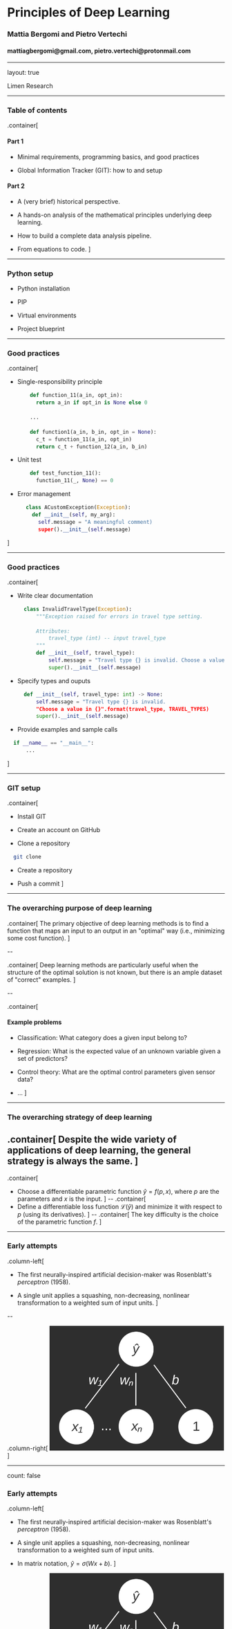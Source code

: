 <div class="row" style="width:100%;margin-top:200px">
  <h1 class="almost_white">Principles of Deep Learning</h1>
  <h3 class="almost_white">Mattia Bergomi and Pietro Vertechi</h3>
  <h4 class="almost_white">mattiagbergomi@gmail.com, pietro.vertechi@protonmail.com</h4>
</div>

---

layout: true
<div class="footer", style="">
  Limen Research
</div>

---

### Table of contents

.container[
#### Part 1

- Minimal requirements, programming basics, and good practices

- Global Information Tracker (GIT): how to and setup

#### Part 2

- A (very brief) historical perspective.

- A hands-on analysis of the mathematical principles underlying deep learning.

- How to build a complete data analysis pipeline.

- From equations to code.
]

---

### Python setup

- Python installation

- PIP

- Virtual environments

- Project blueprint

---

### Good practices
.container[
- Single-responsibility principle

  ```python
      def function_11(a_in, opt_in):
        return a_in if opt_in is None else 0

      ...

      def function1(a_in, b_in, opt_in = None):
        c_t = function_11(a_in, opt_in)
        return c_t + function_12(a_in, b_in)
  ```

- Unit test
  ```python
      def test_function_11():
        function_11(_, None) == 0

  ```

- Error management
```python
      class ACustomException(Exception):
        def __init__(self, my_arg):
          self.message = "A meaningful comment)
          super().__init__(self.message)
```

]

---

### Good practices
.container[
- Write clear documentation

  ```python
    class InvalidTravelType(Exception):
        """Exception raised for errors in travel type setting.

        Attributes:
            travel_type (int) -- input travel_type
        """
        def __init__(self, travel_type):
            self.message = "Travel type {} is invalid. Choose a value in {}".format(travel_type, TRAVEL_TYPES)
            super().__init__(self.message)
  ```

- Specify types and ouputs
  
  ```python
    def __init__(self, travel_type: int) -> None:
        self.message = "Travel type {} is invalid. 
        "Choose a value in {}".format(travel_type, TRAVEL_TYPES)
        super().__init__(self.message)
  ```

- Provide examples and sample calls
```python
  if __name__ == "__main__":
      ...
```

]

---

### GIT setup
.container[
- Install GIT
  
- Create an account on GitHub

- Clone a repository
```bash
  git clone 
```

- Create a repository

- Push a commit
]

---

### The overarching purpose of deep learning

.container[
The primary objective of deep learning methods is to find a function that maps an input to an output in an "optimal" way (i.e., minimizing some cost function).
]

--

.container[
Deep learning methods are particularly useful when the structure of the optimal solution is not known, but there is an ample dataset of "correct" examples.
]

--

.container[
#### Example problems

- Classification: What category does a given input belong to?

- Regression: What is the expected value of an unknown variable given a set of predictors?

- Control theory: What are the optimal control parameters given sensor data?

- ...
]

---

### The overarching strategy of deep learning
.container[
Despite the wide variety of applications of deep learning, the general strategy is always the same.
]
--
.container[
- Choose a differentiable parametric function $\hat y = f(p, x)$, where $p$ are the parameters and $x$ is the input.
]
--
.container[
- Define a differentiable loss function $\mathcal{L}(\hat y)$ and minimize it with respect to $p$ (using its derivatives).
]
--
.container[
The key difficulty is the choice of the parametric function $f$.
]

---

### Early attempts

.column-left[
- The first neurally-inspired artificial decision-maker was Rosenblatt's *perceptron* (1958).

- A single unit applies a squashing, non-decreasing, nonlinear transformation to a weighted sum of input units.
]

--

.column-right[
<img style="width: 80%;" src="assets/perceptron.svg"/>
]

---

count: false

### Early attempts

.column-left[
- The first neurally-inspired artificial decision-maker was Rosenblatt's *perceptron* (1958).

- A single unit applies a squashing, non-decreasing, nonlinear transformation to a weighted sum of input units.

- In matrix notation, $\hat y = \sigma(Wx + b)$.
]

.column-right[
<img style="width: 80%;" src="assets/perceptron.svg"/>
]

---

count: false

### Early attempts

.column-left[
- The first neurally-inspired artificial decision-maker was Rosenblatt's *perceptron* (1958).

- A single unit applies a squashing, non-decreasing, nonlinear transformation to a weighted sum of input units.

- In matrix notation, $\hat y = \sigma(Wx + b)$.

- Limitations of the perceptron were discovered quickly.

- For instance, this network cannot learn to implement the XOR function for binary inputs. That is to say, for inputs taking values either $0$ or $1$, return $1$ if exactly one of the inputs is $1$, return $0$ otherwise. **Exercise.** Why?
]

.column-right[
<img style="width: 80%;" src="assets/perceptron.svg"/>
]

---

### Solution to XOR problem

.container[
Let us assume that there exists a squashing, non-decreasing, nonlinear transformation $\sigma$, as well as weights $\\{w\_i\\}\_{i=1}^N$ and bias $b$, such that the associated perceptron implements the XOR function on boolean inputs.
]
--
.container[
We can also assume $N = 2$, as otherwise we could simply set $x\_i = 0$ for $i > 2$. 
]
--
.container[
$1 = \sigma(w_1 + b) > \sigma(b) = 0$ and $1 = \sigma(w_2 + b) > \sigma(w_1 + w_2 + b) = 0$, hence $w_1 > 0$ and $w_1 < 0$, which is a contradiction.
]

---

### The multilayer perceptron

<div style="float: left; width: 50%">
<p>The proposed solution was to "stack" perceptrons:</p>
<img style="" src="assets/multilayerperceptron.svg" width="65%">
<p>
It can be shown that a single hidden layer perceptron with a linear readout can approximate any function, given sufficiently many hidden units (Hornik, 1991).
</p>
</div>

--

.column-right[
In formulas:

$$ h = \sigma(W_1x + b_1)$$
$$ \hat y = W_2h + b_2$$
]

--

.column-right[
**Exercise.** How can one compute XOR with this architecture? For simplicity, take as squashing nonlinearity the step function
$$
\sigma(t) = \begin{cases}
1 &\text{ if } t > 0,\\\\
0 &\text{ otherwise.}
\end{cases}
$$
]

--

.column-right[
The matrices $W_1, W_2$ and the vectors $b_1, b_2$ are our parameters. How can we optimize $\mathcal{L}(\hat y)$ as a function of the parameters?
]

---

### A concrete example

.column-left[
Let $x, y$ be vectors. Let us define

$$
\begin{aligned}
\tilde h &= W_1x + b_1\\\\
h &= \sigma(\tilde h)\\\\
\hat y &= W_2h + b_2
\end{aligned}
$$
]

---

count: false

### A concrete example

.column-left[
Let $x, y$ be vectors. Let us define

$$
\begin{aligned}
\tilde h &= W_1x + b_1\\\\
h &= \sigma(\tilde h)\\\\
\hat y &= W_2h + b_2
\end{aligned}
$$

We wish to find parameters such that $\hat y$ is as close as possible to $y$.

We can consider a simple square norm loss, that is to say, $\mathcal{L} = \lVert y - \hat y \rVert^2$.
]

--

.column-right[
Computing derivatives is a simple, but laborious, application of the chain rule.

$$
\begin{aligned}
&\frac{\partial \mathcal{L}}{\partial \hat y} = 2(\hat y - y)^\* \\\\
&\phantom{\frac{\partial \mathcal{L}}{\partial W_2} = \frac{\partial \mathcal{L}}{\partial \hat y}\frac{\partial \hat y}{\partial W_2} = h\frac{\partial \mathcal{L}}{\partial \hat y}}\\\\
&\phantom{\frac{\partial \mathcal{L}}{\partial b_2} = \frac{\partial \mathcal{L}}{\partial \hat y}\frac{\partial \hat y}{\partial b_2} = \frac{\partial \mathcal{L}}{\partial \hat y}}\\\\
&\phantom{\frac{\partial \mathcal{L}}{\partial h} = \frac{\partial \mathcal{L}}{\partial \hat y}\frac{\partial \hat y}{\partial h} = \frac{\partial \mathcal{L}}{\partial \hat y}W_2}\\\\
&\phantom{\frac{\partial \mathcal{L}}{\partial \tilde h} = \frac{\partial \mathcal{L}}{\partial h}\frac{\partial h}{\partial \tilde h} = \frac{\partial \mathcal{L}}{\partial h} \odot \sigma'(\tilde h)^\* }\\\\
&\phantom{\frac{\partial \mathcal{L}}{\partial W_1} = \frac{\partial \mathcal{L}}{\partial \tilde h}\frac{\partial \tilde h}{\partial W_1} = x \frac{\partial \mathcal{L}}{\partial \tilde h}}\\\\
&\phantom{\frac{\partial \mathcal{L}}{\partial b_1} = \frac{\partial \mathcal{L}}{\partial \tilde h}\frac{\partial \tilde h}{\partial b_1} = \frac{\partial \mathcal{L}}{\partial \tilde h}}
\end{aligned}
$$

]

---

count: false

### A concrete example

.column-left[
Let $x, y$ be vectors. Let us define

$$
\begin{aligned}
\tilde h &= W_1x + b_1\\\\
h &= \sigma(\tilde h)\\\\
\hat y &= W_2h + b_2
\end{aligned}
$$

We wish to find parameters such that $\hat y$ is as close as possible to $y$.

We can consider a simple square norm loss, that is to say, $\mathcal{L} = \lVert y - \hat y \rVert^2$.
]

.column-right[
Computing derivatives is a simple, but laborious, application of the chain rule.

$$
\begin{aligned}
&\frac{\partial \mathcal{L}}{\partial \hat y} = 2(\hat y - y)^\* \\\\[0.5cm]
&\frac{\partial \mathcal{L}}{\partial W_2} = \frac{\partial \mathcal{L}}{\partial \hat y}\frac{\partial \hat y}{\partial W_2} = h\frac{\partial \mathcal{L}}{\partial \hat y}\\\\[0.2cm]
&\frac{\partial \mathcal{L}}{\partial b_2} = \frac{\partial \mathcal{L}}{\partial \hat y}\frac{\partial \hat y}{\partial b_2} = \frac{\partial \mathcal{L}}{\partial \hat y}\\\\[0.2cm]
&\frac{\partial \mathcal{L}}{\partial h} = \frac{\partial \mathcal{L}}{\partial \hat y}\frac{\partial \hat y}{\partial h} = \frac{\partial \mathcal{L}}{\partial \hat y}W_2\\\\[0.2cm]
&\phantom{\frac{\partial \mathcal{L}}{\partial \tilde h} = \frac{\partial \mathcal{L}}{\partial h}\frac{\partial h}{\partial \tilde h} = \frac{\partial \mathcal{L}}{\partial h} \odot \sigma'(\tilde h)^\* }\\\\
&\phantom{\frac{\partial \mathcal{L}}{\partial W_1} = \frac{\partial \mathcal{L}}{\partial \tilde h}\frac{\partial \tilde h}{\partial W_1} = x \frac{\partial \mathcal{L}}{\partial \tilde h}}\\\\
&\phantom{\frac{\partial \mathcal{L}}{\partial b_1} = \frac{\partial \mathcal{L}}{\partial \tilde h}\frac{\partial \tilde h}{\partial b_1} = \frac{\partial \mathcal{L}}{\partial \tilde h}}
\end{aligned}
$$

]

---

count: false

### A concrete example

.column-left[
Let $x, y$ be vectors. Let us define

$$
\begin{aligned}
\tilde h &= W_1x + b_1\\\\
h &= \sigma(\tilde h)\\\\
\hat y &= W_2h + b_2
\end{aligned}
$$

We wish to find parameters such that $\hat y$ is as close as possible to $y$.

We can consider a simple square norm loss, that is to say, $\mathcal{L} = \lVert y - \hat y \rVert^2$.
]

.column-right[
Computing derivatives is a simple, but laborious, application of the chain rule.

$$
\begin{aligned}
&\frac{\partial \mathcal{L}}{\partial \hat y} = 2(\hat y - y)^\* \\\\[0.5cm]
&\frac{\partial \mathcal{L}}{\partial W_2} = \frac{\partial \mathcal{L}}{\partial \hat y}\frac{\partial \hat y}{\partial W_2} = h\frac{\partial \mathcal{L}}{\partial \hat y}\\\\[0.2cm]
&\frac{\partial \mathcal{L}}{\partial b_2} = \frac{\partial \mathcal{L}}{\partial \hat y}\frac{\partial \hat y}{\partial b_2} = \frac{\partial \mathcal{L}}{\partial \hat y}\\\\[0.2cm]
&\frac{\partial \mathcal{L}}{\partial h} = \frac{\partial \mathcal{L}}{\partial \hat y}\frac{\partial \hat y}{\partial h} = \frac{\partial \mathcal{L}}{\partial \hat y}W_2\\\\[0.5cm]
&\frac{\partial \mathcal{L}}{\partial \tilde h} = \frac{\partial \mathcal{L}}{\partial h}\frac{\partial h}{\partial \tilde h} = \frac{\partial \mathcal{L}}{\partial h} \odot \sigma'(\tilde h)^\* \\\\[0.5cm]
&\phantom{\frac{\partial \mathcal{L}}{\partial W_1} = \frac{\partial \mathcal{L}}{\partial \tilde h}\frac{\partial \tilde h}{\partial W_1} = x \frac{\partial \mathcal{L}}{\partial \tilde h}}\\\\
&\phantom{\frac{\partial \mathcal{L}}{\partial b_1} = \frac{\partial \mathcal{L}}{\partial \tilde h}\frac{\partial \tilde h}{\partial b_1} = \frac{\partial \mathcal{L}}{\partial \tilde h}}
\end{aligned}
$$

]

---

count: false

### A concrete example

.column-left[
Let $x, y$ be vectors. Let us define

$$
\begin{aligned}
\tilde h &= W_1x + b_1\\\\
h &= \sigma(\tilde h)\\\\
\hat y &= W_2h + b_2
\end{aligned}
$$

We wish to find parameters such that $\hat y$ is as close as possible to $y$.

We can consider a simple square norm loss, that is to say, $\mathcal{L} = \lVert y - \hat y \rVert^2$.
]

.column-right[
Computing derivatives is a simple, but laborious, application of the chain rule.

$$
\begin{aligned}
&\frac{\partial \mathcal{L}}{\partial \hat y} = 2(\hat y - y)^\* \\\\[0.5cm]
&\frac{\partial \mathcal{L}}{\partial W_2} = \frac{\partial \mathcal{L}}{\partial \hat y}\frac{\partial \hat y}{\partial W_2} = h\frac{\partial \mathcal{L}}{\partial \hat y}\\\\[0.2cm]
&\frac{\partial \mathcal{L}}{\partial b_2} = \frac{\partial \mathcal{L}}{\partial \hat y}\frac{\partial \hat y}{\partial b_2} = \frac{\partial \mathcal{L}}{\partial \hat y}\\\\[0.2cm]
&\frac{\partial \mathcal{L}}{\partial h} = \frac{\partial \mathcal{L}}{\partial \hat y}\frac{\partial \hat y}{\partial h} = \frac{\partial \mathcal{L}}{\partial \hat y}W_2\\\\[0.5cm]
&\frac{\partial \mathcal{L}}{\partial \tilde h} = \frac{\partial \mathcal{L}}{\partial h}\frac{\partial h}{\partial \tilde h} = \frac{\partial \mathcal{L}}{\partial h} \odot \sigma'(\tilde h)^\* \\\\[0.5cm]
&\frac{\partial \mathcal{L}}{\partial W_1} = \frac{\partial \mathcal{L}}{\partial \tilde h}\frac{\partial \tilde h}{\partial W_1} = x \frac{\partial \mathcal{L}}{\partial \tilde h}\\\\[0.2cm]
&\frac{\partial \mathcal{L}}{\partial b_1} = \frac{\partial \mathcal{L}}{\partial \tilde h}\frac{\partial \tilde h}{\partial b_1} = \frac{\partial \mathcal{L}}{\partial \tilde h}
\end{aligned}
$$
]

---

### A general recipe: backpropagation

.container[
Backpropagation is the generalization of the above technique.

- During the forward pass, we compute *and store* all intermediate values from $x$ to $\hat y$.

- For each one of these values, we compute the derivatives of the loss with respect to it, in *reversed order*.

- In the practical session, we will implement it.
]

---

### Automatic differentiation

.container[
- In the above example, given a *primitive* $v = g(u)$ (matrix multiplication, addition, or pointwise nonlinearity), we wish to compute $\frac{\partial \mathcal{L}}{\partial u}$ as a function of $\frac{\partial \mathcal{L}}{\partial v}$.
]
--
.container[
- This is done by composing differentials, i.e. $\frac{\partial \mathcal{L}}{\partial u} = \frac{\partial \mathcal{L}}{\partial v}\frac{\partial v}{\partial u}$.
]
--
.container[
- Equivalently, $\left(\frac{\partial \mathcal{L}}{\partial u}\right)^\* = \left(\frac{\partial v}{\partial u}\right)^\* \left(\frac{\partial \mathcal{L}}{\partial v}\right)^\*$.
]
--
.container[
- When computing the *primitive* $g$, we also compute and store the adjoint operator $\left(\frac{\partial u}{\partial v}\right)^*$.
]
--
.container[
- During the reverse pass, we compose all adjoint operators.
]
--
.container[
- Automatic differentiation libraries perform this procedure automatically on a *directed acyclic graph* representing our computation.
]

---

count: false

### Automatic differentiation

<img style="float:right" src="assets/multilayerperceptron.svg" width="40%">

.container[
- In the above example, given a *primitive* $v = g(u)$ (matrix multiplication, addition, or pointwise nonlinearity), we wish to compute $\frac{\partial \mathcal{L}}{\partial u}$ as a function of $\frac{\partial \mathcal{L}}{\partial v}$.
]

.container[
- This is done by composing differentials, i.e. $\frac{\partial \mathcal{L}}{\partial u} = \frac{\partial \mathcal{L}}{\partial v}\frac{\partial v}{\partial u}$.
]

.container[
- Equivalently, $\left(\frac{\partial \mathcal{L}}{\partial u}\right)^\* = \left(\frac{\partial v}{\partial u}\right)^\* \left(\frac{\partial \mathcal{L}}{\partial v}\right)^\*$.
]

.container[
- When computing the *primitive* $g$, we also compute and store the adjoint operator $\left(\frac{\partial u}{\partial v}\right)^*$.
]

.container[
- During the reverse pass, we compose all adjoint operators.
]

.container[
- Automatic differentiation libraries perform this procedure automatically on a *directed acyclic graph* representing our computation.
]

---

### The road so far

.container[
- We have constructed a parametric function $\hat y = f(p, x)$: the *multilayer perceptron*.

- The parameters $p$ contain all the weight matrices $W$ and bias vectors $b$.

- Given a loss $\mathcal{L}(y, \hat y)$ we can compute its derivatives with respect to $p$ via backpropagation.
]

---

### Stochastic (i.e., batched) gradient descent

- Let us now consider a dataset $\mathcal{D} = \\{(x\_i, y\_i)\\}\_{i=1}^N$.

- We wish to minimize $\mathcal{L}(y_i, \hat y_i)$, across all $(x_i, y_i) \in \mathcal{D}$, where $\hat y_i = f(p, x_i)$.

- Intuitive approach: compute $\frac{\partial \mathcal{L}}{\partial p}$ directly and apply gradient descent.

--

Unfortunately, computing $\frac{\partial \mathcal{L}}{\partial p}$ requires averaging over the whole dataset, which can be very expensive.

A more practical approach (batched optimization) is to the following.

- Compute $\frac{\partial \mathcal{L}}{\partial p}$ for a given subset (batch) of data.

- Apply a step of gradient descent.

- Select a novel batch of data and repeat the procedure.

--

#### Remark

In the above procedure, gradient descent on a batch of data is not the only option.

Many other batched optimizers can be used.

---

### The overall procedure

- Start with a dataset of samples $\\{x\_i\\}\_{i=1}^N$ and correct outcomes $\\{y\_i\\}\_{i=1}^N$.

--

- Define a parametric function $\hat y = f(p, x)$ (multilayer perceptron, for today).

--

- Define a loss $\mathcal{L}(y, \hat y)$.

--

- Find optimal parameters using a batched optimizer and backpropagation (training).

--

- Test the trained multilayer perceptron on novel samples.

---

### From data to prediction

<img src="assets/data_ops.jpg" width="100%">

---

### From data to prediction

<img src="assets/sum_stats.jpg" width="68%">

---

### From data to prediction

<img src="assets/data_split.jpg" width="70%">

---

### From data to prediction

<img src="assets/normalization.jpg" width="85%">

---

### From data to prediction

<img src="assets/extra_data_ops.jpg" width="75%">

---

### From data to prediction

<img src="assets/metrics.jpg" width="100%">

---

### From data to prediction

<img src="assets/model.jpg" width="100%">

---

layout: false
class: center

mattiagbergomi@gmail.it

pietro.vertechi@protonmail.com
